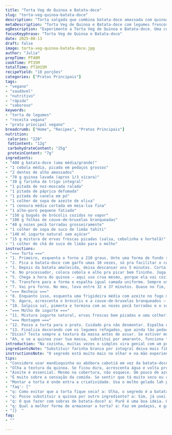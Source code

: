 ```yaml
---
title: "Torta Veg de Quinoa e Batata-doce"
slug: "torta-veg-quinoa-batata-doce"
description: "Torta salgada que combina batata-doce amassada com quinoa crua, especiarias e farinha para dar liga. Cobertura colorida com legumes refogados como cenoura, alho-poró, brócolis e couve-de-bruxelas, finalizada com nozes pecã torradas e um toque ácido de limão. Molho cremoso de iogurte com ervas frescas traz frescor e leveza. Nada de ovos, só plant power aqui. Assa até dourar, firmar e soltar aquele perfume que te chama. Nutritiva, vegana, balanceada, fácil e cheia de texturas que se completam. Um prato principal que vai bem com uma saladona verde e pão crocante. Leve e rica em fibras e proteínas, boa para quem quer sair da mesmice."
metaDescription: "Torta Veg de Quinoa e Batata-doce com legumes frescos e molho de iogurte. Sabor e nutrição em cada camada da receita"
ogDescription: "Experimente a Torta Veg de Quinoa e Batata-doce. Uma combinação perfeita de texturas, sabores e cores. Ideal para compartilhar em qualquer refeição"
focusKeyphrase: "Torta Veg de Quinoa e Batata-doce"
date: 2025-08-13
draft: false
image: torta-veg-quinoa-batata-doce.jpg
author: "Julia"
prepTime: PT40M
cookTime: PT35M
totalTime: PT1H15M
recipeYield: "10 porções"
categories: ["Pratos Principais"]
tags:
- "vegano"
- "saudável"
- "nutritivo"
- "rápido"
- "saboroso"
keywords:
- "torta de legumes"
- "receita vegana"
- "prato principal vegano"
breadcrumb: ["Home", "Recipes", "Pratos Principais"]
nutrition: 
 calories: "220"
 fatContent: "12g"
 carbohydrateContent: "25g"
 proteinContent: "7g"
ingredients:
- "400 g batata-doce (uma média/grande)"
- "1 cebola média, picada em pedaços grossos"
- "2 dentes de alho amassados"
- "70 g quinoa lavada (aprox 1/3 xícara)"
- "30 g farinha de trigo integral"
- "1 pitada de noz-moscada ralada"
- "1 pitada de páprica defumada"
- "1 pitada de canela em pó"
- "1 colher de sopa de azeite de oliva"
- "1 cenoura média cortada em meia-lua fina"
- "1 alho-poró pequeno fatiado"
- "150 g buquês de brócolis cozidos no vapor"
- "100 g folhas de couve-de-bruxelas branqueadas"
- "40 g nozes pecã torradas grosseiramente"
- "1 colher de sopa de suco de limão tahiti"
- "140 ml iogurte natural sem açúcar"
- "15 g mistura de ervas frescas picadas (salsa, cebolinha e hortelã)"
- "1 colher de chá de suco de limão para o molho"
instructions:
- "=== Torta ==="
- "1. Primeiro, esquenta o forno a 210 graus. Unte uma forma de fundo removível de 23 cm, aquela pratona boa que dá pra desmontar e desenformar depois."
- "2. Pica a batata-doce com garfo umas 10 vezes, só pra facilitar o cozimento. Pode assar na micro-ondas por 7-9 minutos, virando na metade, até ficar bem mole. Se não tiver micro, assa direto no forno, uns 30 minutos. Testa com o garfo pra não errar."
- "3. Depois da batata amolecida, deixa descansar uns 5 minutos. Corta ao meio, esvazia com colher e amassa meio grosseiro, pra textura não ficar uniforme. Usa só 3/4 de xícara da polpa, o resto pode guardar para um purê depois."
- "4. No processador, coloca cebola e alho pra picar bem fininho. Joga na tigela, adiciona a batata amassada e mistura até sumir os pedaços grandes da cebola."
- "5. Chega a hora do quinoa – aqui uso crua mesmo, porque ela vai cozinhar no forno com a umidade da batata. Põe a quinoa, farinha integral, noz-moscada, páprica defumada, canela, sal e pimenta. Mistura tudo, até virar uma massa contundente. Se perceber que tá grudando demais, pode adicionar mais farinha integral aos poucos. Igual massa de pão, toca com os dedos molhados pra ajeitar tudo."
- "6. Transfere para a forma e espalha igual camada uniforme. Sempre uso o truque dos dedos molhados pra evitar que grude e aliso com as costas da colher molhada também. Finaliza passando azeite por cima com pincel, ajuda a dourar e criar aquela crostinha que eu adoro."
- "7. Vai pro forno. No meu, leva entre 32 e 37 minutos. Quase no fim, fica de olho na cor, tem que estar bronzeada e firme ao toque. Se ficar mole, deixa uns minutinhos a mais."
- "=== Recheio ==="
- "8. Enquanto isso, esquenta uma frigideira média com azeite no fogo médio-baixo. Solta a cenoura e o alho-poró com tampa. Quer eles macios, fracinhos, sem dourar muito. Cerca de 6-7 minutos. Refoga leve, textura macia mas ainda um pouco firme."
- "9. Agora, acrescenta o brócolis e a couve-de-bruxelas branqueados – só para aquecer. Se não tem couve-de-bruxelas, pode substituir por couve-flor ou até repolho fininho."
- "10. Salpica sal, pimenta e termina com as nozes pecã torradas e o suco de limão. Mistura tudo delicadamente pra não quebrar demais. Sabe o toque cítrico que sobe aroma? É o limão fazendo seu charme."
- "=== Molho de iogurte ==="
- "11. Mistura iogurte natural, ervas frescas bem picadas e uma colherinha de suco de limão. Salpica sal e pimenta do reino moída na hora. Ajusta se quiser um molho mais ácido ou mais leve, às vezes adiciono uma colherinha de mel pra suavizar."
- "=== Montagem ==="
- "12. Passa a torta para o prato. Cuidado pra não desmontar. Espalha o molho de iogurte por cima, com colher ou mesmo com faca, deixando que ele escorra nas laterais."
- "13. Finaliza decorando com os legumes refogados, que ainda tão pedacinhos crocantes, e umas nozes pecã a mais pra morder."
- "Dicas? Testa sempre a textura da massa antes de assar. Se estiver muito solta, corrige com mais farinha. Se quiser variar, troca a batata-doce por mandioquinha ou abóbora moranga. O refogado com alho-poró é o que deixa o recheio molhadinho – não pula essa parte ou fica seco."
- "Ah, e se a quinoa zuar tua massa, substitui por amaranto, funciona também. Percebe quando tudo tá cozido pelo cheiro doce da batata e o brilho do pistache corado em cima? Sensação boa, de comida caseira com toque diferente."
introduction: "Na cozinha, muitas vezes o simples vira genial com um punhado extra de cuidado e conhecimento. Aqui, uma torta de quinoa e batata-doce, sem ovos, que surpreende pela textura e sabor. Não é só juntar ingredientes, tem que ir sentindo a massa, o ponto do legumes, a cor no forno. Aprendi que usar quinoa crua no recheio funciona porque a batata-que já solta umidade- ajuda a cozinhar sem deixar seco. A mistura de temperos traz um quê de conforto com um toque exótico. O topo crocante das nozes com um molho de iogurte e ervas frescas dá o choque de frescor. Refeição completa, vegana, receita que garanto muita gente vai querer repetir."
ingredientsNote: "Substituir farinha branca por integral deixa mais fibra e dá mais estrutura; também já usei farinha de aveia, mas aí cuida pra não ficar muito quebradiça. Pra quinoa, sempre lavo e escorro bem, ainda que use crua. Pode trocar o alho-poró por cebola roxa se quiser um sabor mais marcante. As nozes pecã são opcionais, mas troque por castanha de caju ou amêndoas para variar a crocância. Batata-doce pode ser substituída por mandioquinha ou abóbora cabotiá. Use iogurte natural sem sabor para não interferir no tempero, iogurte vegetal também funciona numa urgência. Para as ervas, salsa, cebolinha e hortelã fresca fazem toda diferença, mas se for tempo de inverno, manjericão também é ótimo. Sempre afina com limão o creme e o refogado para balancear o doce da batata e o amarguinho das couves."
instructionsNote: "O segredo está muito mais no olhar e na mão experiente do que na minutagem exata. Senti que a batata deve estar bem macia pra dar liga, mas não aguada demais, daí a importância de escorrer e deixar descansar. O toque na massa ajuda a identificar se precisa mais farinha: a mão molhada sem grudar é chave. No forno, quando começa a dourar a borda e firme ao toque sem grudar no dedo, está na hora de tirar. Refogar os legumes com tampa baixa retém umidade e sabor, bem diferente de fritar muito. Observa o aroma que sobe da frigideira: se começar a ficar forte e escuro, é sinal que queimou, parar antes é melhor. A montagem permite ser criativo: usa o molho antes ou depois; os legumes podem ser distribuídos de forma mais artística para surpreender luz e cor no prato final."
tips:
- "Considere usar mandioquinha ou abóbora cabotiá em vez da batata-doce. Experimente isso. A textura muda; sabor também. Mas a essência tá lá. Olho sempre na umidade pra não ficar seco. O truque é mexer a massa, se tá firme pode ir, se não, mais farinha."
- "Olha a textura da quinoa. Se ficou dura, acrescenta água e volta pro forno de novo. Pode usar amaranto se rolar desencontro com a quinoa, não é o fim do mundo. Tô aqui pra testar, solta a criatividade na cozinha. Um pouco de sal vai ajudar no sabor."
- "Azeite é essencial. Mesmo na cobertura, não esquece. Um pouco de azeite por cima antes do forno dá aquele brilho e crocância que a gente adora. Não seja econômico aqui, é o que traz textura. E check no forno, aroma diz tudo. Se tá perfume de batata doce assando, tá no caminho certo."
- "É muito sobre a sensação da comida. Se sentir que tá muito seco ou compacto, vai ajeitando com água, isso pode salvar. Sempre fica atento, os legumes refogados precisam ser macios e suaves. Isso dá uma umidade que liga tudo. A mistura de ervas já faz a diferença."
- "Montar a torta é onde entra a criatividade. Usa o molho gelado lah por cima ou do lado, coloca as nozes em cima ou não. Tem muito espaço pra improvisar. A cor e textura final vão deixar tudo mais bonito e aprazível. Então, mistura e deixa a composição falar por si."
- "faq': ["
- "q: Como evitar que a torta fique seca? a: Olha, o segredo é a batata bem macia. E a quinoa, se não ficar mole na hora, tipo duro, bota água antes de assar."
- "q: Posso substituir a quinoa por outro ingrediente? a: Sim, já usei amaranto. Funciona bem. Mas sempre experimente com todos, sinta como rege a textura."
- "q: O que fazer com sobras de batata-doce? a: Purê é uma boa ideia. Ou assa um pouco e coloca no lanche. Nem sempre é o fim, pode ser um novo começo."
- "q: Qual a melhor forma de armazenar a torta? a: Faz em pedaços, e garante colocar na geladeira. Até 3 dias bem conservada. Mas congelar dá certo também, até meses."
- "]}  "
faq:
- ""

---
```

